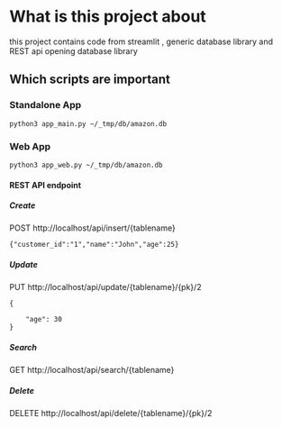 # What is this project about

this project contains code from streamlit , generic database library and REST api opening database library

## Which scripts are important

### Standalone App
```
python3 app_main.py ~/_tmp/db/amazon.db
```

### Web App

```
python3 app_web.py ~/_tmp/db/amazon.db
```

#### REST API endpoint 

##### Create
POST http://localhost/api/insert/{tablename}

```
{"customer_id":"1","name":"John","age":25}
```

##### Update
PUT http://localhost/api/update/{tablename}/{pk}/2

```
{

    "age": 30
}
```


##### Search
GET http://localhost/api/search/{tablename}

##### Delete
DELETE http://localhost/api/delete/{tablename}/{pk}/2